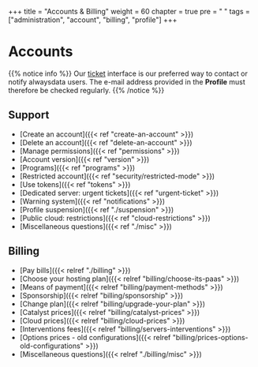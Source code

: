 +++
title = "Accounts & Billing"
weight = 60
chapter = true
pre = "<i class='fas fa-fw fa-user-circle'></i> "
tags = ["administration", "account", "billing", "profile"]
+++

# Accounts

{{% notice info %}}
Our [ticket](https://admin.alwaysdata.com/support/) interface is our preferred way to contact or notify alwaysdata users. The e-mail address provided in the **Profile** must therefore be checked regularly.
{{% /notice %}}

## Support

- [Create an account]({{< ref "create-an-account" >}})
- [Delete an account]({{< ref "delete-an-account" >}})
- [Manage permissions]({{< ref "permissions" >}})
- [Account version]({{< ref "version" >}})
- [Programs]({{< ref "programs" >}})
- [Restricted account]({{< ref "security/restricted-mode" >}})
- [Use tokens]({{< ref "tokens" >}})
- [Dedicated server: urgent tickets]({{< ref "urgent-ticket" >}})
- [Warning system]({{< ref "notifications" >}})
- [Profile suspension]({{< ref "./suspension" >}})
- [Public cloud: restrictions]({{< ref "cloud-restrictions" >}})
- [Miscellaneous questions]({{< ref "./misc" >}})

## Billing

- [Pay bills]({{< relref "./billing" >}})
- [Choose your hosting plan]({{< relref "billing/choose-its-paas" >}})
- [Means of payment]({{< relref "billing/payment-methods" >}})
- [Sponsorship]({{< relref "billing/sponsorship" >}})
- [Change plan]({{< relref "billing/upgrade-your-plan" >}})
- [Catalyst prices]({{< relref "billing/catalyst-prices" >}})
- [Cloud prices]({{< relref "billing/cloud-prices" >}})
- [Interventions fees]({{< relref "billing/servers-interventions" >}})
- [Options prices - old configurations]({{< relref "billing/prices-options-old-configurations" >}})
- [Miscellaneous questions]({{< relref "./billing/misc" >}})
